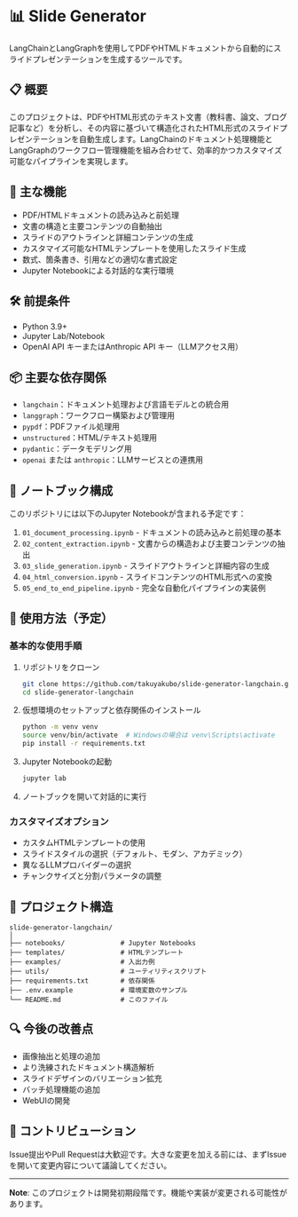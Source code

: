 # 📊 Slide Generator

LangChainとLangGraphを使用してPDFやHTMLドキュメントから自動的にスライドプレゼンテーションを生成するツールです。

## 📋 概要

このプロジェクトは、PDFやHTML形式のテキスト文書（教科書、論文、ブログ記事など）を分析し、その内容に基づいて構造化されたHTML形式のスライドプレゼンテーションを自動生成します。LangChainのドキュメント処理機能とLangGraphのワークフロー管理機能を組み合わせて、効率的かつカスタマイズ可能なパイプラインを実現します。

## 🌟 主な機能

- PDF/HTMLドキュメントの読み込みと前処理
- 文書の構造と主要コンテンツの自動抽出
- スライドのアウトラインと詳細コンテンツの生成
- カスタマイズ可能なHTMLテンプレートを使用したスライド生成
- 数式、箇条書き、引用などの適切な書式設定
- Jupyter Notebookによる対話的な実行環境

## 🛠️ 前提条件

- Python 3.9+
- Jupyter Lab/Notebook
- OpenAI API キーまたはAnthropic API キー（LLMアクセス用）

## 📦 主要な依存関係

- `langchain`：ドキュメント処理および言語モデルとの統合用
- `langgraph`：ワークフロー構築および管理用
- `pypdf`：PDFファイル処理用
- `unstructured`：HTML/テキスト処理用
- `pydantic`：データモデリング用
- `openai` または `anthropic`：LLMサービスとの連携用

## 📝 ノートブック構成

このリポジトリには以下のJupyter Notebookが含まれる予定です：

1. `01_document_processing.ipynb` - ドキュメントの読み込みと前処理の基本
2. `02_content_extraction.ipynb` - 文書からの構造および主要コンテンツの抽出
3. `03_slide_generation.ipynb` - スライドアウトラインと詳細内容の生成
4. `04_html_conversion.ipynb` - スライドコンテンツのHTML形式への変換
5. `05_end_to_end_pipeline.ipynb` - 完全な自動化パイプラインの実装例

## 🚀 使用方法（予定）

### 基本的な使用手順

1. リポジトリをクローン
   ```bash
   git clone https://github.com/takuyakubo/slide-generator-langchain.git
   cd slide-generator-langchain
   ```

2. 仮想環境のセットアップと依存関係のインストール
   ```bash
   python -m venv venv
   source venv/bin/activate  # Windowsの場合は venv\Scripts\activate
   pip install -r requirements.txt
   ```

3. Jupyter Notebookの起動
   ```bash
   jupyter lab
   ```

4. ノートブックを開いて対話的に実行

### カスタマイズオプション

- カスタムHTMLテンプレートの使用
- スライドスタイルの選択（デフォルト、モダン、アカデミック）
- 異なるLLMプロバイダーの選択
- チャンクサイズと分割パラメータの調整

## 📂 プロジェクト構造

```
slide-generator-langchain/
│
├── notebooks/              # Jupyter Notebooks
├── templates/              # HTMLテンプレート
├── examples/               # 入出力例
├── utils/                  # ユーティリティスクリプト
├── requirements.txt        # 依存関係
├── .env.example            # 環境変数のサンプル
└── README.md               # このファイル
```

## 🔍 今後の改善点

- 画像抽出と処理の追加
- より洗練されたドキュメント構造解析
- スライドデザインのバリエーション拡充
- バッチ処理機能の追加
- WebUIの開発

## 🤝 コントリビューション

Issue提出やPull Requestは大歓迎です。大きな変更を加える前には、まずIssueを開いて変更内容について議論してください。

---

**Note**: このプロジェクトは開発初期段階です。機能や実装が変更される可能性があります。

